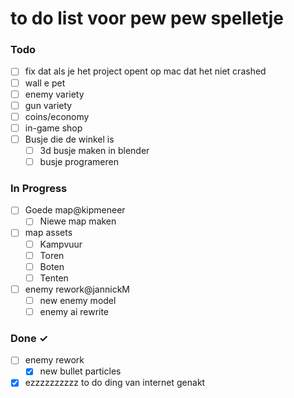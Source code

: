 # to do list voor pew pew spelletje

### Todo

- [ ] fix dat als je het project opent op mac dat het niet crashed
- [ ] wall e pet
- [ ] enemy variety
- [ ] gun variety
- [ ] coins/economy
- [ ] in-game shop
- [ ] Busje die de winkel is
  - [ ] 3d busje maken in blender
  - [ ] busje programeren 

### In Progress

- [ ] Goede map@kipmeneer
  - [ ] Niewe map maken
- [ ] map assets
  - [ ] Kampvuur
  - [ ]  Toren
  - [ ]  Boten
  - [ ]  Tenten
 
- [ ] enemy rework@jannickM
  - [ ] new enemy model
  - [ ] enemy ai rewrite

### Done ✓
- [ ] enemy rework
  - [x] new bullet particles
- [x] ezzzzzzzzzz to do ding van internet genakt
